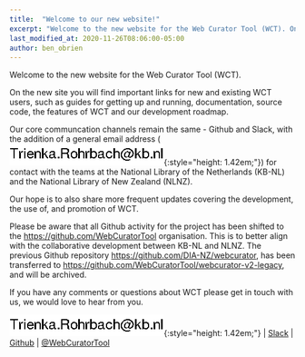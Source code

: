```yaml
---
title:  "Welcome to our new website!"
excerpt: "Welcome to the new website for the Web Curator Tool (WCT). On the new site you will find important links for new and existing WCT users, such as guides for getting up and running, documentation, source code, the features of WCT and our development roadmap."
last_modified_at: 2020-11-26T08:06:00-05:00
author: ben_obrien
---
```


Welcome to the new website for the Web Curator Tool (WCT).

On the new site you will find important links for new and existing WCT users, such as guides for getting up and running, documentation, source code, the features of WCT and our development roadmap.

Our core communcation channels remain the same - Github and Slack, with the addition of a general email address (![](/assets/images/trienka-email.png){:style="height: 1.42em;"}) for contact with the teams at the National Library of the Netherlands (KB-NL) and the National Library of New Zealand (NLNZ).

Our hope is to also share more frequent updates covering the development, the use of, and promotion of WCT.

Please be aware that all Github activity for the project has been shifted to the https://github.com/WebCuratorTool organisation. This is to better align with the collaborative development between KB-NL and NLNZ. The previous Github repository https://github.com/DIA-NZ/webcurator, has been transferred to https://github.com/WebCuratorTool/webcurator-v2-legacy, and will be archived.

If you have any comments or questions about WCT please get in touch with us, we would love to hear from you.

![](/assets/images/trienka-email.png){:style="height: 1.42em;"} | [Slack][slack-group] | [Github][github-repo] | [@WebCuratorTool][twitter-handle]

[slack-group]: https://webcurator.slack.com/
[github-repo]:   https://github.com/WebCuratorTool/webcurator
[twitter-handle]: https://twitter.com/webcuratortool


